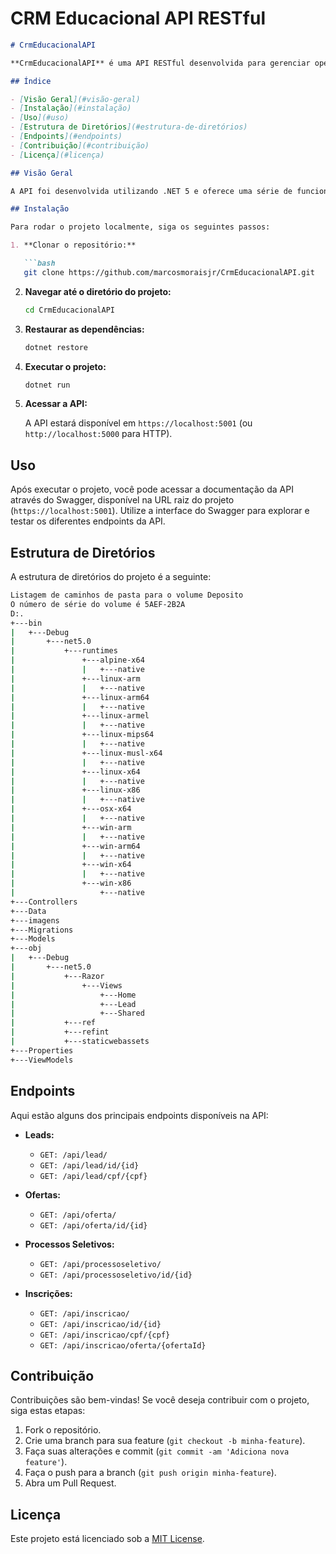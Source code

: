 # CRM Educacional API RESTful

```markdown
# CrmEducacionalAPI

**CrmEducacionalAPI** é uma API RESTful desenvolvida para gerenciar operações de um sistema educacional. Esta API oferece endpoints para manipulação de dados relacionados a leads, ofertas, processos seletivos e inscrições, permitindo a integração e comunicação entre diferentes componentes de um sistema educacional.

## Índice

- [Visão Geral](#visão-geral)
- [Instalação](#instalação)
- [Uso](#uso)
- [Estrutura de Diretórios](#estrutura-de-diretórios)
- [Endpoints](#endpoints)
- [Contribuição](#contribuição)
- [Licença](#licença)

## Visão Geral

A API foi desenvolvida utilizando .NET 5 e oferece uma série de funcionalidades para gerenciar dados educacionais. A documentação da API está disponível através do Swagger, que é configurado para facilitar a visualização e o teste dos endpoints.

## Instalação

Para rodar o projeto localmente, siga os seguintes passos:

1. **Clonar o repositório:**

   ```bash
   git clone https://github.com/marcosmoraisjr/CrmEducacionalAPI.git
   ```

2. **Navegar até o diretório do projeto:**

   ```bash
   cd CrmEducacionalAPI
   ```

3. **Restaurar as dependências:**

   ```bash
   dotnet restore
   ```

4. **Executar o projeto:**

   ```bash
   dotnet run
   ```

5. **Acessar a API:**

   A API estará disponível em `https://localhost:5001` (ou `http://localhost:5000` para HTTP).

## Uso

Após executar o projeto, você pode acessar a documentação da API através do Swagger, disponível na URL raiz do projeto (`https://localhost:5001`). Utilize a interface do Swagger para explorar e testar os diferentes endpoints da API.

## Estrutura de Diretórios

A estrutura de diretórios do projeto é a seguinte:

```bash
Listagem de caminhos de pasta para o volume Deposito
O número de série do volume é 5AEF-2B2A
D:.
+---bin
|   +---Debug
|       +---net5.0
|           +---runtimes
|               +---alpine-x64
|               |   +---native
|               +---linux-arm
|               |   +---native
|               +---linux-arm64
|               |   +---native
|               +---linux-armel
|               |   +---native
|               +---linux-mips64
|               |   +---native
|               +---linux-musl-x64
|               |   +---native
|               +---linux-x64
|               |   +---native
|               +---linux-x86
|               |   +---native
|               +---osx-x64
|               |   +---native
|               +---win-arm
|               |   +---native
|               +---win-arm64
|               |   +---native
|               +---win-x64
|               |   +---native
|               +---win-x86
|                   +---native
+---Controllers
+---Data
+---imagens
+---Migrations
+---Models
+---obj
|   +---Debug
|       +---net5.0
|           +---Razor
|               +---Views
|                   +---Home
|                   +---Lead
|                   +---Shared
|           +---ref
|           +---refint
|           +---staticwebassets
+---Properties
+---ViewModels
```

## Endpoints

Aqui estão alguns dos principais endpoints disponíveis na API:

- **Leads:**
  - `GET: /api/lead/`
  - `GET: /api/lead/id/{id}`
  - `GET: /api/lead/cpf/{cpf}`

- **Ofertas:**
  - `GET: /api/oferta/`
  - `GET: /api/oferta/id/{id}`

- **Processos Seletivos:**
  - `GET: /api/processoseletivo/`
  - `GET: /api/processoseletivo/id/{id}`

- **Inscrições:**
  - `GET: /api/inscricao/`
  - `GET: /api/inscricao/id/{id}`
  - `GET: /api/inscricao/cpf/{cpf}`
  - `GET: /api/inscricao/oferta/{ofertaId}`

## Contribuição

Contribuições são bem-vindas! Se você deseja contribuir com o projeto, siga estas etapas:

1. Fork o repositório.
2. Crie uma branch para sua feature (`git checkout -b minha-feature`).
3. Faça suas alterações e commit (`git commit -am 'Adiciona nova feature'`).
4. Faça o push para a branch (`git push origin minha-feature`).
5. Abra um Pull Request.

## Licença

Este projeto está licenciado sob a [MIT License](LICENSE).
